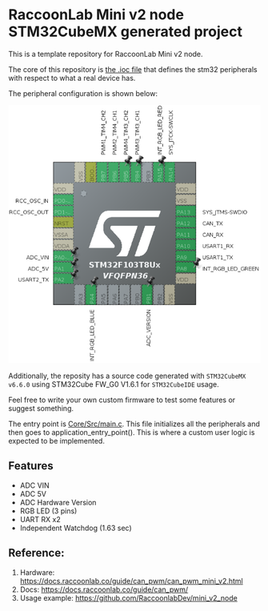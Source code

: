 # RaccoonLab Mini v2 node STM32CubeMX generated project

This is a template repository for RaccoonLab Mini v2 node.

The core of this repository is [the .ioc file](project_v2.ioc) that defines the stm32 peripherals with respect to what a real device has.

The peripheral configuration is shown below:

<img src="Assets/stm32cubemx.png" alt="drawing">

Additionally, the reposity has a source code generated with `STM32CubeMX v6.6.0` using STM32Cube FW_G0 V1.6.1 for `STM32CubeIDE` usage.

Feel free to write your own custom firmware to test some features or suggest something.

The entry point is [Core/Src/main.c](Core/Src/main.c). This file initializes all the peripherals and then goes to application_entry_point(). This is where a custom user logic is expected to be implemented.

## Features

- ADC VIN
- ADC 5V
- ADC Hardware Version
- RGB LED (3 pins)
- UART RX x2
- Independent Watchdog (1.63 sec)

## Reference:

1. Hardware: https://docs.raccoonlab.co/guide/can_pwm/can_pwm_mini_v2.html
2. Docs: https://docs.raccoonlab.co/guide/can_pwm/
3. Usage example: https://github.com/RaccoonlabDev/mini_v2_node
